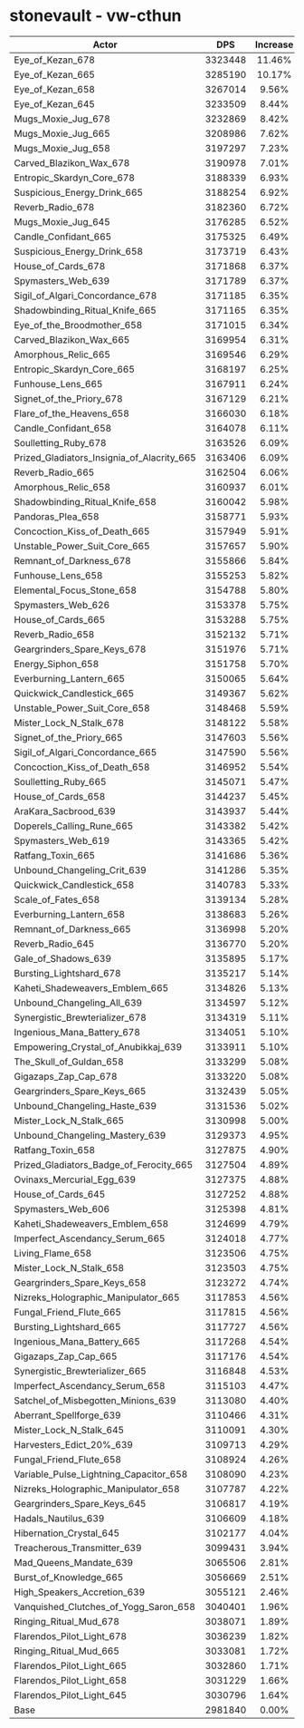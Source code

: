 # stonevault - vw-cthun
| Actor | DPS | Increase |
|---|:---:|:---:|
|Eye_of_Kezan_678|3323448|11.46%|
|Eye_of_Kezan_665|3285190|10.17%|
|Eye_of_Kezan_658|3267014|9.56%|
|Eye_of_Kezan_645|3233509|8.44%|
|Mugs_Moxie_Jug_678|3232869|8.42%|
|Mugs_Moxie_Jug_665|3208986|7.62%|
|Mugs_Moxie_Jug_658|3197297|7.23%|
|Carved_Blazikon_Wax_678|3190978|7.01%|
|Entropic_Skardyn_Core_678|3188339|6.93%|
|Suspicious_Energy_Drink_665|3188254|6.92%|
|Reverb_Radio_678|3182360|6.72%|
|Mugs_Moxie_Jug_645|3176285|6.52%|
|Candle_Confidant_665|3175325|6.49%|
|Suspicious_Energy_Drink_658|3173719|6.43%|
|House_of_Cards_678|3171868|6.37%|
|Spymasters_Web_639|3171789|6.37%|
|Sigil_of_Algari_Concordance_678|3171185|6.35%|
|Shadowbinding_Ritual_Knife_665|3171165|6.35%|
|Eye_of_the_Broodmother_658|3171015|6.34%|
|Carved_Blazikon_Wax_665|3169954|6.31%|
|Amorphous_Relic_665|3169546|6.29%|
|Entropic_Skardyn_Core_665|3168197|6.25%|
|Funhouse_Lens_665|3167911|6.24%|
|Signet_of_the_Priory_678|3167129|6.21%|
|Flare_of_the_Heavens_658|3166030|6.18%|
|Candle_Confidant_658|3164078|6.11%|
|Soulletting_Ruby_678|3163526|6.09%|
|Prized_Gladiators_Insignia_of_Alacrity_665|3163406|6.09%|
|Reverb_Radio_665|3162504|6.06%|
|Amorphous_Relic_658|3160937|6.01%|
|Shadowbinding_Ritual_Knife_658|3160042|5.98%|
|Pandoras_Plea_658|3158771|5.93%|
|Concoction_Kiss_of_Death_665|3157949|5.91%|
|Unstable_Power_Suit_Core_665|3157657|5.90%|
|Remnant_of_Darkness_678|3155866|5.84%|
|Funhouse_Lens_658|3155253|5.82%|
|Elemental_Focus_Stone_658|3154788|5.80%|
|Spymasters_Web_626|3153378|5.75%|
|House_of_Cards_665|3153288|5.75%|
|Reverb_Radio_658|3152132|5.71%|
|Geargrinders_Spare_Keys_678|3151976|5.71%|
|Energy_Siphon_658|3151758|5.70%|
|Everburning_Lantern_665|3150065|5.64%|
|Quickwick_Candlestick_665|3149367|5.62%|
|Unstable_Power_Suit_Core_658|3148468|5.59%|
|Mister_Lock_N_Stalk_678|3148122|5.58%|
|Signet_of_the_Priory_665|3147603|5.56%|
|Sigil_of_Algari_Concordance_665|3147590|5.56%|
|Concoction_Kiss_of_Death_658|3146952|5.54%|
|Soulletting_Ruby_665|3145071|5.47%|
|House_of_Cards_658|3144237|5.45%|
|AraKara_Sacbrood_639|3143937|5.44%|
|Doperels_Calling_Rune_665|3143382|5.42%|
|Spymasters_Web_619|3143365|5.42%|
|Ratfang_Toxin_665|3141686|5.36%|
|Unbound_Changeling_Crit_639|3141286|5.35%|
|Quickwick_Candlestick_658|3140783|5.33%|
|Scale_of_Fates_658|3139134|5.28%|
|Everburning_Lantern_658|3138683|5.26%|
|Remnant_of_Darkness_665|3136998|5.20%|
|Reverb_Radio_645|3136770|5.20%|
|Gale_of_Shadows_639|3135895|5.17%|
|Bursting_Lightshard_678|3135217|5.14%|
|Kaheti_Shadeweavers_Emblem_665|3134826|5.13%|
|Unbound_Changeling_All_639|3134597|5.12%|
|Synergistic_Brewterializer_678|3134319|5.11%|
|Ingenious_Mana_Battery_678|3134051|5.10%|
|Empowering_Crystal_of_Anubikkaj_639|3133911|5.10%|
|The_Skull_of_Guldan_658|3133299|5.08%|
|Gigazaps_Zap_Cap_678|3133220|5.08%|
|Geargrinders_Spare_Keys_665|3132439|5.05%|
|Unbound_Changeling_Haste_639|3131536|5.02%|
|Mister_Lock_N_Stalk_665|3130998|5.00%|
|Unbound_Changeling_Mastery_639|3129373|4.95%|
|Ratfang_Toxin_658|3127875|4.90%|
|Prized_Gladiators_Badge_of_Ferocity_665|3127504|4.89%|
|Ovinaxs_Mercurial_Egg_639|3127375|4.88%|
|House_of_Cards_645|3127252|4.88%|
|Spymasters_Web_606|3125398|4.81%|
|Kaheti_Shadeweavers_Emblem_658|3124699|4.79%|
|Imperfect_Ascendancy_Serum_665|3124018|4.77%|
|Living_Flame_658|3123506|4.75%|
|Mister_Lock_N_Stalk_658|3123503|4.75%|
|Geargrinders_Spare_Keys_658|3123272|4.74%|
|Nizreks_Holographic_Manipulator_665|3117853|4.56%|
|Fungal_Friend_Flute_665|3117815|4.56%|
|Bursting_Lightshard_665|3117727|4.56%|
|Ingenious_Mana_Battery_665|3117268|4.54%|
|Gigazaps_Zap_Cap_665|3117176|4.54%|
|Synergistic_Brewterializer_665|3116848|4.53%|
|Imperfect_Ascendancy_Serum_658|3115103|4.47%|
|Satchel_of_Misbegotten_Minions_639|3113080|4.40%|
|Aberrant_Spellforge_639|3110466|4.31%|
|Mister_Lock_N_Stalk_645|3110091|4.30%|
|Harvesters_Edict_20%_639|3109713|4.29%|
|Fungal_Friend_Flute_658|3108924|4.26%|
|Variable_Pulse_Lightning_Capacitor_658|3108090|4.23%|
|Nizreks_Holographic_Manipulator_658|3107787|4.22%|
|Geargrinders_Spare_Keys_645|3106817|4.19%|
|Hadals_Nautilus_639|3106609|4.18%|
|Hibernation_Crystal_645|3102177|4.04%|
|Treacherous_Transmitter_639|3099431|3.94%|
|Mad_Queens_Mandate_639|3065506|2.81%|
|Burst_of_Knowledge_665|3056669|2.51%|
|High_Speakers_Accretion_639|3055121|2.46%|
|Vanquished_Clutches_of_Yogg_Saron_658|3040401|1.96%|
|Ringing_Ritual_Mud_678|3038071|1.89%|
|Flarendos_Pilot_Light_678|3036239|1.82%|
|Ringing_Ritual_Mud_665|3033081|1.72%|
|Flarendos_Pilot_Light_665|3032860|1.71%|
|Flarendos_Pilot_Light_658|3031229|1.66%|
|Flarendos_Pilot_Light_645|3030796|1.64%|
|Base|2981840|0.00%|
